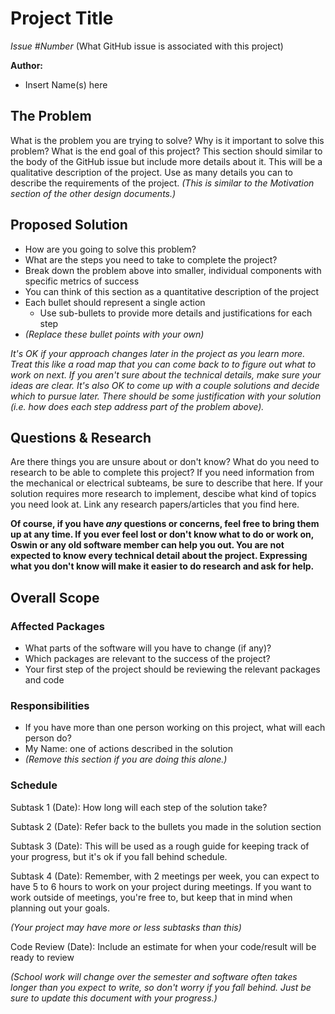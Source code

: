 # Project Title

*Issue #Number*
(What GitHub issue is associated with this project)

**Author:**
- Insert Name(s) here

## The Problem

What is the problem you are trying to solve? Why is it important to solve this problem?
What is the end goal of this project? This section should similar to the body of the GitHub
issue but include more details about it. This will be a qualitative description of the
project. Use as many details you can to describe the requirements of the project.
*(This is similar to the Motivation section of the other design documents.)*

## Proposed Solution

- How are you going to solve this problem?
- What are the steps you need to take to complete the project?
- Break down the problem above into smaller, individual components with specific metrics of success
- You can think of this section as a quantitative description of the project
- Each bullet should represent a single action
    - Use sub-bullets to provide more details and justifications for each step
- *(Replace these bullet points with your own)*

_It's OK if your approach changes later in the project as you learn more. Treat this like
a road map that you can come back to to figure out what to work on next. If you aren't sure about the
technical details, make sure your ideas are clear. It's also OK to come up with a couple solutions
and decide which to pursue later. There should be some justification with your solution (i.e. how 
does each step address part of the problem above)._

## Questions & Research

Are there things you are unsure about or don't know? What do you need to research to be able to
complete this project? If you need information from the mechanical or electrical subteams,
be sure to describe that here. If your solution requires more research to implement, descibe
what kind of topics you need look at. Link any research papers/articles that you find here.

**Of course, if you have _any_ questions or concerns, feel free to bring them up at any time.
If you ever feel lost or don't know what to do or work on, Oswin or any old software member
can help you out. You are not expected to know every technical detail about the project. Expressing
what you don't know will make it easier to do research and ask for help.** 

## Overall Scope

### Affected Packages

- What parts of the software will you have to change (if any)?
- Which packages are relevant to the success of the project?
- Your first step of the project should be reviewing the relevant packages and code

### Responsibilities

- If you have more than one person working on this project, what will each person do?
- My Name: one of actions described in the solution
- *(Remove this section if you are doing this alone.)*

### Schedule

Subtask 1 (Date): How long will each step of the solution take?

Subtask 2 (Date): Refer back to the bullets you made in the solution section

Subtask 3 (Date): This will be used as a rough guide for keeping track of your progress, 
but it's ok if you fall behind schedule.

Subtask 4 (Date): Remember, with 2 meetings per week, you can expect to have 5 to 6 hours to work
on your project during meetings. If you want to work outside of meetings, you're free to, but
keep that in mind when planning out your goals.

*(Your project may have more or less subtasks than this)*

Code Review (Date): Include an estimate for when your code/result will be ready to review

*(School work will change over the semester and software often takes longer than you expect to write,
so don't worry if you fall behind. Just be sure to update this document with your progress.)*
